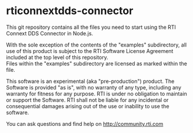 rticonnextdds-connector
=======================
This git repository contains all the files you need to start using the 
RTI Connext DDS Connector in Node.js.

With the sole exception of the contents of the "examples" subdirectory, all use
of this product is subject to the RTI Software License Agreement included at 
the top level of this repository.  
Files within the "examples" subdirectory are licensed as marked within the file.

This software is an experimental (aka "pre-production") product. The Software is
provided "as is", with no warranty of any type, including any warranty for
fitness for any purpose. RTI is under no obligation to maintain or
support the Software. RTI shall not be liable for any incidental or
consequential  damages arising out of the use or inability to use the software.

You can ask questions and find help on http://community.rti.com
